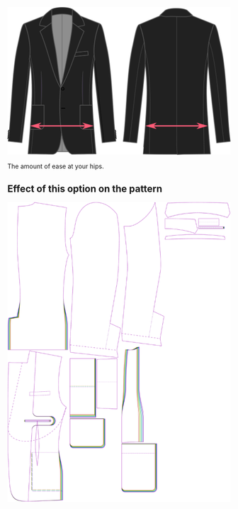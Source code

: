 ![Hips ease](hipsease.svg)

The amount of ease at your hips.

## Effect of this option on the pattern

![This image shows the effect of this option by superimposing several variants that have a different value for this option](jaeger_hipsease_sample.svg "Effect of this option on the pattern")
